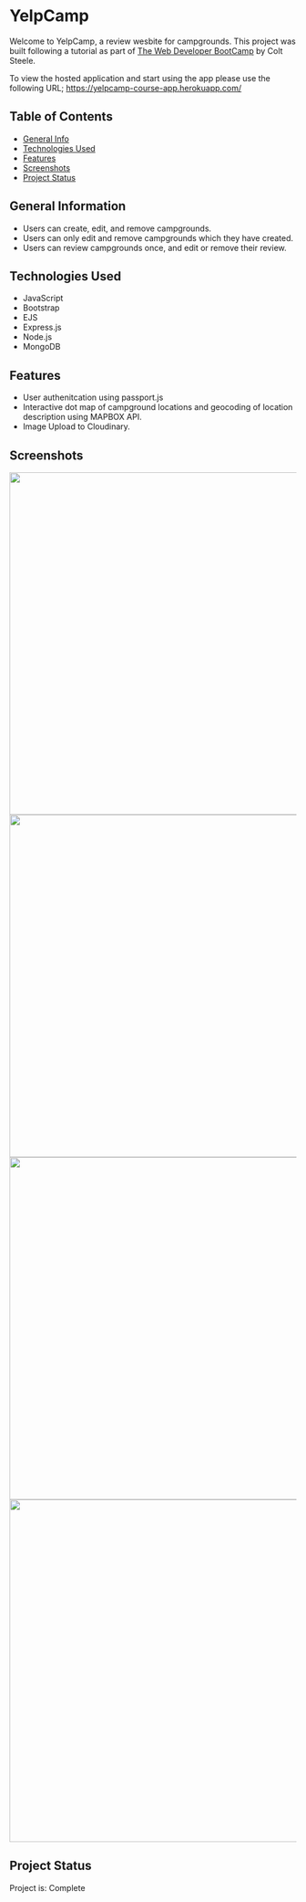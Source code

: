 # YelpCamp
Welcome to YelpCamp, a review wesbite for campgrounds. This project was built following a tutorial as part of <a href='https://www.udemy.com/course/the-web-developer-bootcamp'>The Web Developer BootCamp</a> by Colt Steele.

To view the hosted application and start using the app please use the following URL; https://yelpcamp-course-app.herokuapp.com/

## Table of Contents
* [General Info](#general-information)
* [Technologies Used](#technologies-used)
* [Features](#features)
* [Screenshots](#screenshots)
* [Project Status](#project-status)


## General Information
- Users can create, edit, and remove campgrounds. 
- Users can only edit and remove campgrounds which they have created. 
- Users can review campgrounds once, and edit or remove their review. 

## Technologies Used
- JavaScript 
- Bootstrap
- EJS 
- Express.js
- Node.js 
- MongoDB

## Features
- User authenitcation using passport.js 
- Interactive dot map of campground locations and geocoding of location description using MAPBOX API. 
- Image Upload to Cloudinary. 



## Screenshots
<img src="https://user-images.githubusercontent.com/99369057/217675133-ee6ad622-45a8-499e-b35e-59e07131a862.png" width="600">
<img src="https://user-images.githubusercontent.com/99369057/217675165-f461acf7-aea5-4180-bd47-d849c8ae5e00.png" width="600">
<img src="https://user-images.githubusercontent.com/99369057/217675244-ecf3402b-fc9c-4549-aa93-d48dc0691e6c.png" width="600">
<img src="https://user-images.githubusercontent.com/99369057/217675281-7f0c0758-c51b-4e3e-b789-71825217f491.png" width="600">




## Project Status
Project is: Complete


